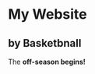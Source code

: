 <html>
 <body>
        <h1>My Website</h1>
        <h2>by Basketbnall</h2>
       <p>The <strong>off-season</stron> begins!</p>
    </body>

  
  
  </html

